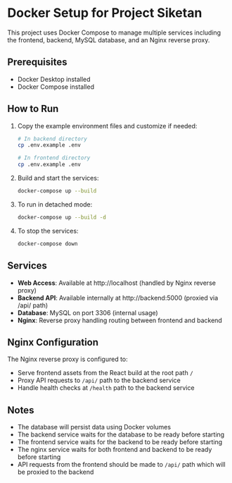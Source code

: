 # Docker Setup for Project Siketan

This project uses Docker Compose to manage multiple services including the frontend, backend, MySQL database, and an Nginx reverse proxy.

## Prerequisites

- Docker Desktop installed
- Docker Compose installed

## How to Run

1. Copy the example environment files and customize if needed:
   ```bash
   # In backend directory
   cp .env.example .env
   
   # In frontend directory
   cp .env.example .env
   ```

2. Build and start the services:
   ```bash
   docker-compose up --build
   ```

3. To run in detached mode:
   ```bash
   docker-compose up --build -d
   ```

4. To stop the services:
   ```bash
   docker-compose down
   ```

## Services

- **Web Access**: Available at http://localhost (handled by Nginx reverse proxy)
- **Backend API**: Available internally at http://backend:5000 (proxied via /api/ path)
- **Database**: MySQL on port 3306 (internal usage)
- **Nginx**: Reverse proxy handling routing between frontend and backend

## Nginx Configuration

The Nginx reverse proxy is configured to:
- Serve frontend assets from the React build at the root path `/`
- Proxy API requests to `/api/` path to the backend service
- Handle health checks at `/health` path to the backend service

## Notes

- The database will persist data using Docker volumes
- The backend service waits for the database to be ready before starting
- The frontend service waits for the backend to be ready before starting
- The nginx service waits for both frontend and backend to be ready before starting
- API requests from the frontend should be made to `/api/` path which will be proxied to the backend